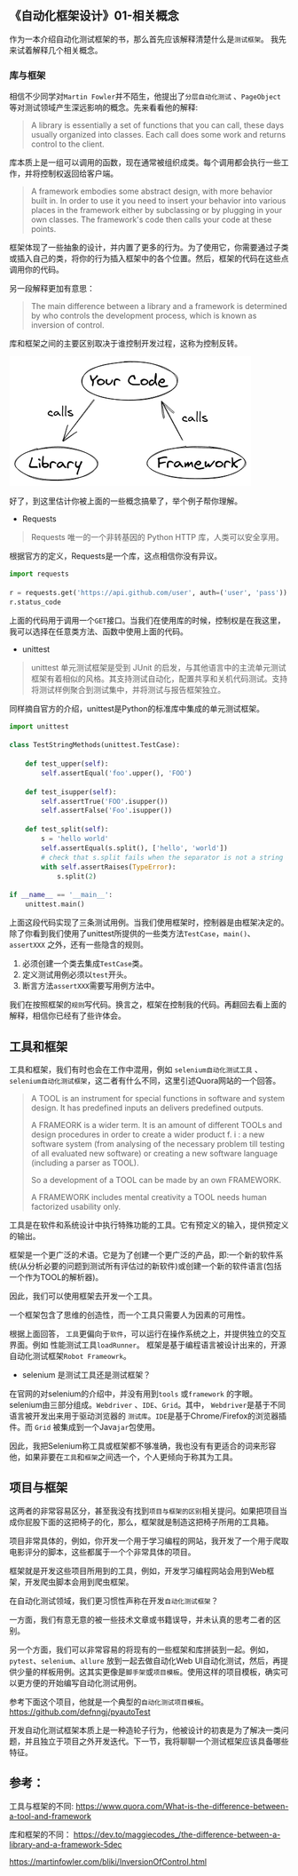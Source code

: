## 《自动化框架设计》01-相关概念

作为一本介绍自动化测试框架的书，那么首先应该解释清楚什么是`测试框架`。 我先来试着解释几个相关概念。

### 库与框架

相信不少同学对`Martin Fowler`并不陌生，他提出了`分层自动化测试` 、`PageObject` 等对测试领域产生深远影响的概念。先来看看他的解释:

> A library is essentially a set of functions that you can call, these days usually organized into classes. Each call does some work and returns control to the client.

库本质上是一组可以调用的函数，现在通常被组织成类。每个调用都会执行一些工作，并将控制权返回给客户端。

> A framework embodies some abstract design, with more behavior built in. In order to use it you need to insert your behavior into various places in the framework either by subclassing or by plugging in your own classes. The framework's code then calls your code at these points.

框架体现了一些抽象的设计，并内置了更多的行为。为了使用它，你需要通过子类或插入自己的类，将你的行为插入框架中的各个位置。然后，框架的代码在这些点调用你的代码。

另一段解释更加有意思：

> The main difference between a library and a framework is determined by who controls the development process, which is known as inversion of control.

库和框架之间的主要区别取决于谁控制开发过程，这称为控制反转。

![](./img/NNIRnOe2d.png)

好了，到这里估计你被上面的一些概念搞晕了，举个例子帮你理解。

* Requests

> Requests 唯一的一个非转基因的 Python HTTP 库，人类可以安全享用。

根据官方的定义，Requests是一个库，这点相信你没有异议。

```py
import requests

r = requests.get('https://api.github.com/user', auth=('user', 'pass'))
r.status_code
```

上面的代码用于调用一个`GET`接口。当我们在使用库的时候，控制权是在我这里，我可以选择在任意类方法、函数中使用上面的代码。

* unittest 

> unittest 单元测试框架是受到 JUnit 的启发，与其他语言中的主流单元测试框架有着相似的风格。其支持测试自动化，配置共享和关机代码测试。支持将测试样例聚合到测试集中，并将测试与报告框架独立。

同样摘自官方的介绍，unittest是Python的标准库中集成的单元测试框架。

```py
import unittest

class TestStringMethods(unittest.TestCase):

    def test_upper(self):
        self.assertEqual('foo'.upper(), 'FOO')

    def test_isupper(self):
        self.assertTrue('FOO'.isupper())
        self.assertFalse('Foo'.isupper())

    def test_split(self):
        s = 'hello world'
        self.assertEqual(s.split(), ['hello', 'world'])
        # check that s.split fails when the separator is not a string
        with self.assertRaises(TypeError):
            s.split(2)

if __name__ == '__main__':
    unittest.main()
```

上面这段代码实现了三条测试用例。当我们使用框架时，控制器是由框架决定的。除了你看到我们使用了unittest所提供的一些类方法`TestCase`，`main()`、`assertXXX` 之外，还有一些隐含的规则。

1. 必须创建一个类去集成`TestCase`类。
2. 定义测试用例必须以`test`开头。
3. 断言方法`assertXXX`需要写用例方法中。

我们在按照框架的`规则`写代码。换言之，框架在控制我的代码。再翻回去看上面的解释，相信你已经有了些许体会。


## 工具和框架

工具和框架，我们有时也会在工作中混用，例如 `selenium自动化测试工具` 、`selenium自动化测试框架`，这二者有什么不同，这里引述Quora网站的一个回答。


> A TOOL is an instrument for special functions in software and system design. It has predefined inputs an delivers predefined outputs.
>
> A FRAMEORK is a wider term. It is an amount of different TOOLs and design procedures in order to create a wider product f. i : a new software system (from analysing of the necessary problem till testing of all evaluated new software) or creating a new software language (including a parser as TOOL).
>
> So a development of a TOOL can be made by an own FRAMEWORK.
>
> A FRAMEWORK includes mental creativity a TOOL needs human factorized usability only.

工具是在软件和系统设计中执行特殊功能的工具。它有预定义的输入，提供预定义的输出。

框架是一个更广泛的术语。它是为了创建一个更广泛的产品，即:一个新的软件系统(从分析必要的问题到测试所有评估过的新软件)或创建一个新的软件语言(包括一个作为TOOL的解析器)。

因此，我们可以使用框架去开发一个工具。

一个框架包含了思维的创造性，而一个工具只需要人为因素的可用性。

根据上面回答， `工具`更偏向于`软件`，可以运行在操作系统之上，并提供独立的交互界面。例如 性能测试工具`loadRunner`。 框架是基于编程语言被设计出来的，开源自动化测试框架`Robot Frameowrk`。

* selenium 是测试工具还是测试框架？

在官网的对selenium的介绍中，并没有用到`tools` 或`framework` 的字眼。selenium由三部分组成。`Webdriver` 、`IDE`、`Grid`。其中， `Webdriver`是基于不同语言被开发出来用于驱动浏览器的 `测试库`。`IDE`是基于Chrome/Firefox的浏览器插件。而 `Grid` 被集成到一个Java`jar`包使用。

因此，我把Selenium称工具或框架都不够准确，我也没有有更适合的词来形容他，如果非要在`工具`和`框架`之间选一个，个人更倾向于称其为工具。


## 项目与框架

这两者的非常容易区分，甚至我没有找到`项目与框架的区别`相关提问。如果把项目当成你屁股下面的这把椅子的化，那么，框架就是制造这把椅子所用的工具箱。

项目非常具体的，例如，你开发一个用于学习编程的网站，我开发了一个用于爬取电影评分的脚本，这些都属于一个个非常具体的项目。

框架就是开发这些项目所用到的工具，例如，开发学习编程网站会用到Web框架，开发爬虫脚本会用到爬虫框架。

在自动化测试领域，我们更习惯性声称在开发`自动化测试框架`？

一方面，我们有意无意的被一些技术文章或书籍误导，并未认真的思考二者的区别。

另一个方面，我们可以非常容易的将现有的一些框架和库拼装到一起。例如，`pytest`、`selenium`、`allure` 放到一起去做自动化Web UI自动化测试，然后，再提供少量的样板用例。这其实更像是`脚手架`或`项目模板`。使用这样的项目模板，确实可以更方便的开始编写自动化测试用例。

参考下面这个项目，他就是一个典型的`自动化测试项目模板`。
https://github.com/defnngj/pyautoTest

开发自动化测试框架本质上是一种造轮子行为，他被设计的初衷是为了解决一类问题，并且独立于项目之外开发迭代。下一节，我将聊聊一个测试框架应该具备哪些特征。


## 参考：

工具与框架的不同:
https://www.quora.com/What-is-the-difference-between-a-tool-and-framework

库和框架的不同：
https://dev.to/maggiecodes_/the-difference-between-a-library-and-a-framework-5dec

https://martinfowler.com/bliki/InversionOfControl.html
